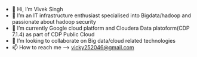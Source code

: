 - 👋 Hi, I’m Vivek Singh
- 👀 I’m an IT infrastructure enthusiast specialised into Bigdata/hadoop and passionate about hadoop security
- 🌱 I’m currently Google cloud platform and Cloudera Data platoform(CDP 7.1.4) as part of CDP Public Cloud
- 💞️ I’m looking to collaborate on Big data/cloud related technologies
- 📫 How to reach me --> vicky252046@gmail.com 

<!---
vicky252046/vicky252046 is a ✨ special ✨ repository because its `README.md` (this file) appears on your GitHub profile.
You can click the Preview link to take a look at your changes.
--->
